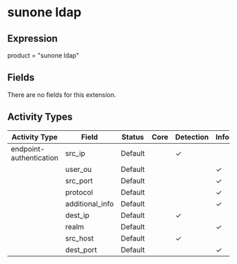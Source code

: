 sunone ldap
===========

Expression
----------

product = "sunone ldap"

Fields
------

There are no fields for this extension.

Activity Types
--------------

| Activity Type           | Field           | Status  | Core | Detection | Informational |
| ----------------------- | --------------- | ------- | ---- | --------- | ------------- |
| endpoint-authentication | src_ip          | Default |      | &#10003;  |               |
|                         | user_ou         | Default |      |           | &#10003;      |
|                         | src_port        | Default |      |           | &#10003;      |
|                         | protocol        | Default |      |           | &#10003;      |
|                         | additional_info | Default |      |           | &#10003;      |
|                         | dest_ip         | Default |      | &#10003;  |               |
|                         | realm           | Default |      |           | &#10003;      |
|                         | src_host        | Default |      | &#10003;  |               |
|                         | dest_port       | Default |      |           | &#10003;      |

